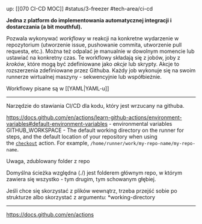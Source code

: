 up: [[070 CI-CD MOC]]
#status/3-freezer
#tech-area/ci-cd

**Jedna z platform do implementowania automatycznej integracji i dostarczania (a bit mouthful).**

Pozwala wykonywać *workflowy* w reakcji na konkretne wydarzenie w repozytorium (utworzenie issue, pushowanie commita, utworzenie pull requesta, etc.). Można też odpalać je manualnie w dowolnym momencie lub ustawiać na konkretny czas.
Te workflowy składają się z jobów,  joby z *kroków*, które mogą być zdefiniowane jako *akcje* lub skrypty. Akcje to rozszerzenia zdefiniowane przez Githuba. Każdy job wykonuje się na swoim runnerze wirtualnej maszyny - sekwencyjnie lub współbieżnie.

Workflowy pisane są w [[YAML|YAML-u]]





---
Narzędzie do stawiania CI/CD dla kodu, który jest wrzucany na githuba.

https://docs.github.com/en/actions/learn-github-actions/environment-variables#default-environment-variables - environmental variables
GITHUB_WORKSPACE - The default working directory on the runner for steps, and the default location of your repository when using the [`checkout`](https://github.com/actions/checkout) action. For example, `/home/runner/work/my-repo-name/my-repo-name`.

Uwaga, zdublowany folder z repo

Domyślna ścieżka względna (./) jest folderem głównym repo, w którym zawiera się wszystko - tym drugim, tym schowanym głębiej.

Jeśli chce się skorzystać z plików wewnątrz, trzeba przejść sobie po strukturze albo skorzystać z argumentu: 
*working-directory


---
https://docs.github.com/en/actions